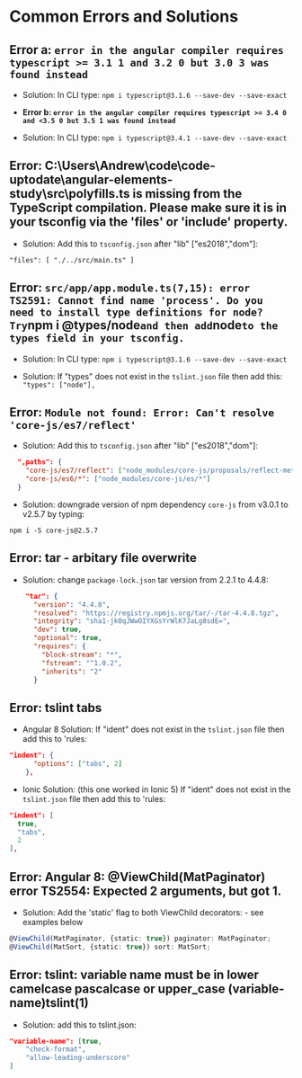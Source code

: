 # Common Errors and Solutions

## **Error a: `error in the angular compiler requires typescript >= 3.1 1 and 3.2 0 but 3.0 3 was found instead`**

* Solution: In CLI type: `npm i typescript@3.1.6 --save-dev --save-exact`

* **Error b: `error in the angular compiler requires typescript >= 3.4 0 and <3.5 0 but 3.5 1 was found instead`**

* Solution: In CLI type: `npm i typescript@3.4.1 --save-dev --save-exact`

## **Error: C:\Users\Andrew\code\code-uptodate\angular-elements-study\src\polyfills.ts is missing from the TypeScript compilation. Please make sure it is in your tsconfig via the 'files' or 'include' property.**

* Solution: Add this to `tsconfig.json` after "lib" ["es2018","dom"]:

`"files": [
    "./../src/main.ts"
  ]`

## **Error: `src/app/app.module.ts(7,15): error TS2591: Cannot find name 'process'. Do you need to install type definitions for node? Try`npm i @types/node`and then add`node`to the types field in your tsconfig.`**

* Solution: In CLI type: `npm i typescript@3.1.6 --save-dev --save-exact`

* Solution: If "types" does not exist in the `tslint.json` file then add this: `"types": ["node"],`

## **Error: `Module not found: Error: Can't resolve 'core-js/es7/reflect'`**

* Solution: Add this to `tsconfig.json` after "lib" ["es2018","dom"]:

```json
  ",paths": {
    "core-js/es7/reflect": ["node_modules/core-js/proposals/reflect-metadata"],
    "core-js/es6/*": ["node_modules/core-js/es/*"]
  }
```

* Solution: downgrade version of npm dependency `core-js` from v3.0.1 to v2.5.7 by typing:

`npm i -S core-js@2.5.7`

## **Error: tar - arbitary file overwrite**

* Solution: change `package-lock.json` tar version from 2.2.1 to 4.4.8:

```json
    "tar": {
      "version": "4.4.8",
      "resolved": "https://registry.npmjs.org/tar/-/tar-4.4.8.tgz",
      "integrity": "sha1-jk0qJWwOIYXGsYrWlK7JaLg8sdE=",
      "dev": true,
      "optional": true,
      "requires": {
        "block-stream": "*",
        "fstream": "^1.0.2",
        "inherits": "2"
      }
```

## **Error: tslint tabs**

* Angular 8 Solution: If "ident" does not exist in the `tslint.json` file then add this to 'rules:

```json
"indent": {
      "options": ["tabs", 2]
    },
```

* Ionic Solution: (this one worked in Ionic 5) If "ident" does not exist in the `tslint.json` file then add this to 'rules:

```json
"indent": [
  true,
  "tabs",
  2
],
```

## **Error: Angular 8: @ViewChild(MatPaginator) error TS2554: Expected 2 arguments, but got 1.**

* Solution: Add the 'static' flag to both ViewChild decorators: - see examples below

```typescript
@ViewChild(MatPaginator, {static: true}) paginator: MatPaginator;
@ViewChild(MatSort, {static: true}) sort: MatSort;
```

## **Error: tslint: variable name must be in lower camelcase pascalcase or upper_case (variable-name)tslint(1)**

* Solution: add this to tslint.json:

```json
"variable-name": [true,
    "check-format",
    "allow-leading-underscore"
]
```
